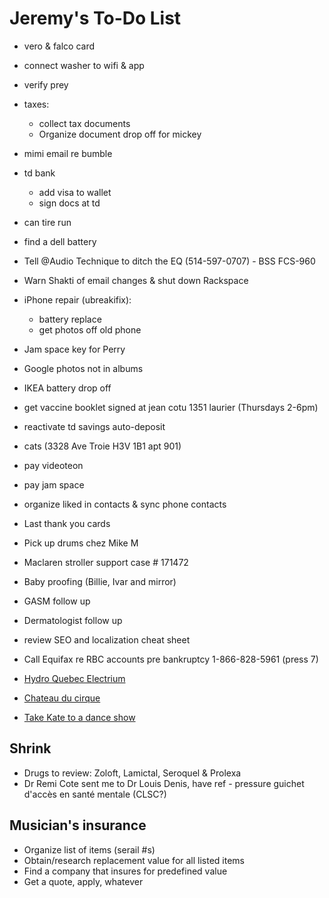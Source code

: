 # Jeremy's To-Do List

- vero & falco card
- connect washer to wifi & app
- verify prey
- taxes:
  - collect tax documents
  - Organize document drop off for mickey
- mimi email re bumble
- td bank
  - add visa to wallet
  - sign docs at td
- can tire run
- find a dell battery
- Tell @Audio Technique to ditch the EQ (514-597-0707) - BSS FCS-960
- Warn Shakti of email changes & shut down Rackspace

- iPhone repair (ubreakifix):
  - battery replace
  - get photos off old phone
- Jam space key for Perry
- Google photos not in albums
- IKEA battery drop off
- get vaccine booklet signed at jean cotu 1351 laurier (Thursdays 2-6pm)
- reactivate td savings auto-deposit
- cats (3328 Ave Troie H3V 1B1 apt 901)
- pay videoteon
- pay jam space
- organize liked in contacts & sync phone contacts
- Last thank you cards
- Pick up drums chez Mike M
- Maclaren stroller support case # 171472
- Baby proofing (Billie, Ivar and mirror)
- GASM follow up
- Dermatologist follow up
- review SEO and localization cheat sheet
- Call Equifax re RBC accounts pre bankruptcy 1-866-828-5961 (press 7)
- [Hydro Quebec Electrium](http://www.hydroquebec.com/visit/monteregie/electrium.html)
- [Chateau du cirque](https://www.chateau-cirque.com/)
- [Take Kate to a dance show](https://www.quebecdanse.org/)

## Shrink

- Drugs to review: Zoloft, Lamictal, Seroquel & Prolexa
- Dr Remi Cote sent me to Dr Louis Denis, have ref - pressure guichet d'accès en santé mentale (CLSC?)

## Musician's insurance

- Organize list of items (serail #s)
- Obtain/research replacement value for all listed items
- Find a company that insures for predefined value
- Get a quote, apply, whatever
